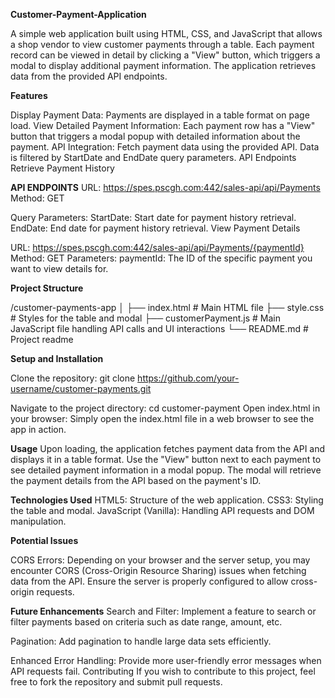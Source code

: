 **Customer-Payment-Application**

A simple web application built using HTML, CSS, and JavaScript that allows a shop vendor to view customer payments through a table. 
Each payment record can be viewed in detail by clicking a "View" button, which triggers a modal to display additional payment information. 
The application retrieves data from the provided API endpoints.

**Features**

Display Payment Data: Payments are displayed in a table format on page load.
View Detailed Payment Information: Each payment row has a "View" button that triggers a modal popup with detailed information about the payment.
API Integration: Fetch payment data using the provided API. Data is filtered by StartDate and EndDate query parameters.
API Endpoints
Retrieve Payment History

**API ENDPOINTS**
URL: https://spes.pscgh.com:442/sales-api/api/Payments
Method: GET

Query Parameters:
StartDate: Start date for payment history retrieval.
EndDate: End date for payment history retrieval.
View Payment Details

URL: https://spes.pscgh.com:442/sales-api/api/Payments/{paymentId}
Method: GET
Parameters:
paymentId: The ID of the specific payment you want to view details for.


**Project Structure**

/customer-payments-app
│
├── index.html              # Main HTML file
├── style.css               # Styles for the table and modal
├── customerPayment.js      # Main JavaScript file handling API calls and UI interactions
└── README.md               # Project readme


**Setup and Installation**

Clone the repository:
git clone https://github.com/your-username/customer-payments.git


Navigate to the project directory:
cd customer-payment
Open index.html in your browser: Simply open the index.html file in a web browser to see the app in action.

**Usage**
Upon loading, the application fetches payment data from the API and displays it in a table format.
Use the "View" button next to each payment to see detailed payment information in a modal popup.
The modal will retrieve the payment details from the API based on the payment's ID.


**Technologies Used**
HTML5: Structure of the web application.
CSS3: Styling the table and modal.
JavaScript (Vanilla): Handling API requests and DOM manipulation.


**Potential Issues**

CORS Errors: Depending on your browser and the server setup, you may encounter CORS (Cross-Origin Resource Sharing) issues when fetching data from the API.
Ensure the server is properly configured to allow cross-origin requests.


**Future Enhancements**
Search and Filter: Implement a feature to search or filter payments based on criteria such as date range, amount, etc.

Pagination: Add pagination to handle large data sets efficiently. 

Enhanced Error Handling: Provide more user-friendly error messages when API requests fail.
Contributing
If you wish to contribute to this project, feel free to fork the repository and submit pull requests.

